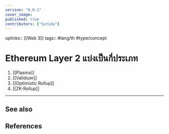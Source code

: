 ```yaml
---
version: "0.0.1"
cover_image:
published: true
contributors: ["Sutida"]
---
```

uplinks:: [[Web 3]]
tags:: #lang/th #type/concept

# Ethereum Layer 2 แบ่งเป็นกี่ประเภท
1. [[Plasma]] 
2. [[Validium]] 
3. [[Optimistic Rollup]] 
4. [[ZK-Rollup]] 
---
## See also
## References
